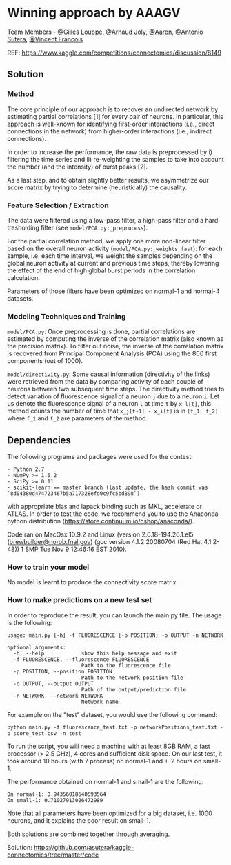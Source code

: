 # Winning approach by AAAGV

Team Members - [@Gilles Louppe](https://github.com/glouppe), [@Arnaud Joly](https://github.com/arjoly), [@Aaron](https://github.com/qiuz), [@Antonio Sutera](https://github.com/asutera), [@Vincent François](https://github.com/vinf/)

REF: https://www.kaggle.com/competitions/connectomics/discussion/8149

## Solution

### Method

The core principle of our approach is to recover an undirected network by estimating partial correlations [1] for every pair of neurons. In particular, this approach is well-known for identifying first-order interactions (i.e.,
direct connections in the network) from higher-order interactions (i.e., indirect connections).

In order to increase the performance, the raw data is preprocessed by i) filtering the time series and ii) re-weighting the samples to take into account the number (and the intensity) of burst peaks [2].

As a last step, and to obtain slightly better results, we asymmetrize our score matrix by trying to determine (heuristically) the causality.

### Feature Selection / Extraction

The data were filtered using a low-pass filter, a high-pass filter and a hard tresholding filter (see `model/PCA.py:_preprocess`).

For the partial correlation method, we apply one more non-linear filter based on the overall neuron activity
(`model/PCA.py:_weights_fast`): for each sample, i.e. each time interval, we weight the samples depending on the global neuron activity at current and previous time steps, thereby lowering the effect of the end of high global burst periods in the correlation calculation.

Parameters of those filters have been optimized on normal-1 and normal-4 datasets.

### Modeling Techniques and Training

`model/PCA.py`: Once preprocessing is done, partial correlations are estimated
by computing the inverse of the correlation matrix (also known as the precision
matrix). To filter out noise, the inverse of the correlation matrix is recovered
from Principal Component Analysis (PCA) using the 800 first components (out
of 1000).

`model/directivity.py`: Some causal information (directivity of the links) were retrieved from the data by comparing activity of each couple of neurons between two subsequent time steps. The directivity method tries to detect variation of fluorescence signal of a neuron `j` due to a neuron `i`. Let us denote the fluorescence signal of a neuron `l` at time `t` by `x_l[t]`, this method counts the number of time that `x_j[t+1] - x_i[t]` is in `[f_1, f_2]` where `f_1` and `f_2` are parameters of the method.

## Dependencies

The following programs and packages were used for the contest:

    - Python 2.7
    - NumPy >= 1.6.2
    - SciPy >= 0.11
    - scikit-learn == master branch (last update, the hash commit was `8d04380d474723467b5a717328efd0c9fc5bd898`)

with appropriate blas and lapack binding such as MKL, accelerate or ATLAS.
In order to test the code, we recommend you to use the Anaconda python
distribution (https://store.continuum.io/cshop/anaconda/).

Code ran on MacOsx 10.9.2 and Linux (version 2.6.18-194.26.1.el5
(brewbuilder@norob.fnal.gov) (gcc version 4.1.2 20080704 (Red Hat 4.1.2-48))
1 SMP Tue Nov 9 12:46:16 EST 2010).

### How to train your model

No model is learnt to produce the connectivity score matrix.

### How to make predictions on a new test set

In order to reproduce the result, you can launch the main.py file.
The usage is the following:

    usage: main.py [-h] -f FLUORESCENCE [-p POSITION] -o OUTPUT -n NETWORK

    optional arguments:
      -h, --help            show this help message and exit
      -f FLUORESCENCE, --fluorescence FLUORESCENCE
                            Path to the fluorescence file
      -p POSITION, --position POSITION
                            Path to the network position file
      -o OUTPUT, --output OUTPUT
                            Path of the output/prediction file
      -n NETWORK, --network NETWORK
                            Network name

For example on the "test" dataset, you would use the following command:

    python main.py -f fluorescence_test.txt -p networkPositions_test.txt -o score_test.csv -n test

To run the script, you will need a machine with at least 8GB RAM, a fast
processor (> 2.5 GHz), 4 cores and sufficient disk space. On our last
test, it took around 10 hours (with 7 process) on normal-1 and +-2 hours on small-1.

The performance obtained on normal-1 and small-1 are the following:

    On normal-1: 0.94356018640593564
    On small-1: 0.71027913026472989

Note that all parameters have been optimized for a big dataset, i.e. 1000 neurons, and it explains the poor result on small-1.

Both solutions are combined together through averaging.

Solution: https://github.com/asutera/kaggle-connectomics/tree/master/code

